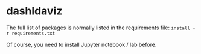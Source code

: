 # dashldaviz

The full list of packages is normally listed in the requirements file: `install -r requirements.txt`

Of course, you need to install Jupyter notebook / lab before.